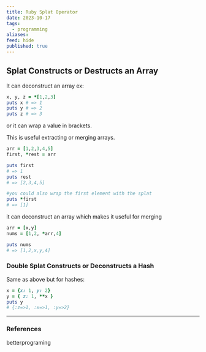 ```yaml
---
title: Ruby Splat Operator
date: 2023-10-17
tags:
  - programming
aliases: 
feed: hide
published: true
---
```


## Splat Constructs or Destructs an Array
It can deconstruct an array ex:
```ruby
x, y, z = *[1,2,3] 
puts x # => 1 
puts y # => 2 
puts z # => 3
```

or it can wrap a value in brackets.

This is useful extracting or merging arrays. 
```ruby
arr = [1,2,3,4,5]
first, *rest = arr

puts first
# => 1
puts rest
# => [2,3,4,5]

#you could also wrap the first element with the splat
puts *first
# => [1]
```

it can deconstruct an array which makes it useful for merging
```ruby
arr = [x,y]
nums = [1,2, *arr,4]

puts nums
# => [1,2,x,y,4]
```
### Double Splat Constructs or Deconstructs a Hash

Same as above but for hashes:
```ruby
x = {x: 1, y: 2}
y = { z: 1, **x }
puts y
# {:z=>1, :x=>1, :y=>2}
```

___
### References

betterprograming